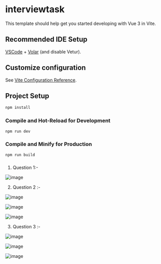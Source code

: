 # interviewtask

This template should help get you started developing with Vue 3 in Vite.

## Recommended IDE Setup

[VSCode](https://code.visualstudio.com/) + [Volar](https://marketplace.visualstudio.com/items?itemName=Vue.volar) (and disable Vetur).

## Customize configuration

See [Vite Configuration Reference](https://vitejs.dev/config/).

## Project Setup

```sh
npm install
```

### Compile and Hot-Reload for Development

```sh
npm run dev
```

### Compile and Minify for Production

```sh
npm run build
```
#####
1) Question 1:-
   
![image](https://github.com/avni-sangani/Vue_JS_Project/assets/170794401/7ceb17c8-4705-4ee0-a031-4306b5ee549d)

2) Question 2 :-

![image](https://github.com/avni-sangani/Vue_JS_Project/assets/170794401/74255171-784c-4cf0-a961-82219cba6b08)

![image](https://github.com/avni-sangani/Vue_JS_Project/assets/170794401/5f78e0a4-f772-409a-8c98-9da5177c25b8)

![image](https://github.com/avni-sangani/Vue_JS_Project/assets/170794401/0404b3f4-835a-494e-8621-fcb06f52dae1)

3) Question 3 :-

![image](https://github.com/avni-sangani/Vue_JS_Project/assets/170794401/6bf04924-a4bb-486b-9ebc-be0013aba9ec)

![image](https://github.com/avni-sangani/Vue_JS_Project/assets/170794401/3afb4aeb-1804-4955-a7dd-75da2f27157c)

![image](https://github.com/avni-sangani/Vue_JS_Project/assets/170794401/1a693146-58c9-4431-8ce3-189ce8f70533)






